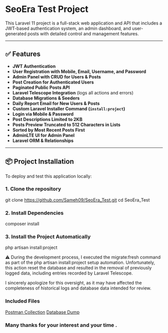 #  SeoEra Test Project

This Laravel 11 project is a full-stack web application and API that includes a JWT-based authentication system, an admin dashboard, and user-generated posts with detailed control and management features.

---

## ✅ Features

-  **JWT Authentication**
-  **User Registration with Mobile, Email, Username, and Password**
-  **Admin Panel with CRUD for Users & Posts**
-  **Post Creation for Authenticated Users**
-  **Paginated Public Posts API**
-  **Laravel Telescope Integration** (logs all actions and errors)
-  **Database Migrations & Seeders**
-  **Daily Report Email for New Users & Posts**
-  **Custom Laravel Installer Command (`install:project`)**
-  **Login via Mobile & Password**
-  **Post Descriptions Limited to 2KB**
-  **Posts Preview Truncated to 512 Characters in Lists**
-  **Sorted by Most Recent Posts First**
-  **AdminLTE UI for Admin Panel**
-  **Laravel ORM & Relationships**

---

## 📦 Project Installation

To deploy and test this application locally:

### 1. Clone the repository

git clone https://github.com/Sameh09/SeoEra_Test.git
cd SeoEra_Test

### 2. Install Dependencies
composer install

### 3. Install the Project Automatically
php artisan install:project

⚠️ During the development process, I executed the migrate:fresh command as part of the php artisan install:project setup automation. Unfortunately, this action reset the database and resulted in the removal of previously logged data, including entries recorded by Laravel Telescope.

I sincerely apologize for this oversight, as it may have affected the completeness of historical logs and database data intended for review.

### Included Files
[Postman Collection](./SeoEra.postman_collection.json)
[Database Dump](./seoera.sql)

### Many thanks for your interest and your time .
